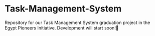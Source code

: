 # Task-Management-System
Repository for our Task Management System graduation project in the Egypt Pioneers Initiative. Development will start soon!🚀



